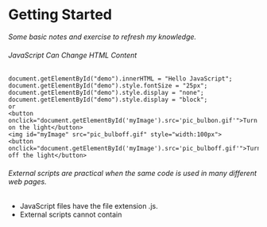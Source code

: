 # Getting Started
_Some basic notes and exercise to refresh my knowledge._

###### JavaScript Can Change HTML Content

```
document.getElementById("demo").innerHTML = "Hello JavaScript";
document.getElementById("demo").style.fontSize = "25px";
document.getElementById("demo").style.display = "none";
document.getElementById("demo").style.display = "block";
or
<button onclick="document.getElementById('myImage').src='pic_bulbon.gif'">Turn on the light</button>
<img id="myImage" src="pic_bulboff.gif" style="width:100px">
<button onclick="document.getElementById('myImage').src='pic_bulboff.gif'">Turn off the light</button>
```

###### External scripts are practical when the same code is used in many different web pages.
- JavaScript files have the file extension .js.
- External scripts cannot contain <script> tags.
- It separates HTML and code
- It makes HTML and JavaScript easier to read and maintain
- Cached JavaScript files can speed up page loads


To use an external script, put the name of the script file in the src (source) attribute of a <script> tag

```
<script src="myScript.js"></script>
```

##### JS Data Display
- Writing into an HTML element, using innerHTML. It is a common way to display data in HTML. JavaScript uses the document.getElementById(id) method.
The id attribute defines the HTML element. The innerHTML property defines the HTML content.

- Writing into the HTML output using document.write(). 
Using document.write() after an HTML document is fully loaded, will delete all existing HTML, therefore it should only be used for testing.

- Writing into an alert box, using window.alert().
- Writing into the browser console, using console.log().

* In HTML, JavaScript programs are executed by the web browser.
In a programming language, program instructions are called statements, which are separated by semicolons.


###### JavaScript Statements 
JavaScript statements are "instructions" to be "executed" by the web browser.
Values, Operators, Expressions, Keywords, and Comments.
In JavaScript, the first character must be a letter, or an underscore (_), or a dollar sign ($).

Numbers are not allowed as the first character.
This way JavaScript can easily distinguish identifiers from numbers.
Case sensitive. 
Hyphens are not allowed in JavaScript, Lower Camel Case is generally used.

###### Variables
* Store data values.
* Fixed values are called literals. Variable values are called variables.
* If you put a number in quotes, the rest of the numbers will be treated as strings, and concatenated.

```
var x = "5" + 2 + 3;
```
= 523

###### Assignment Operators
```
=	x = y	x = y
+=	x += y	x = x + y
-=	x -= y	x = x - y
*=	x *= y	x = x * y
/=	x /= y	x = x / y
%=	x %= y	x = x % y
```

* The addition assignment operator (+=) adds a value to a variable.
* Modular operator (%) returns the division remainder.
* If you add a number and a string, the result will be a string!
* When used on strings, the + operator is called the concatenation operator.

###### Comparison Operators
```
==	equal to
===	equal value and equal type
!=	not equal
!==	not equal value or not equal type
>	greater than
<	less than
>=	greater than or equal to
<=	less than or equal to
?	ternary operator
```
###### Operator Precedence
Order in which operations are performed in an arithmetic expression.
- Multiplication (*) and division (/) have higher precedence than addition (+) and subtraction (-).
- When using parentheses, the operations inside the parentheses are computed first.

###### Typeof operator 
Returns the type of a variable or an expression.
string
number
boolean
null
undefined
Null- In JavaScript, the data type of null is an object.
function
object

###### Functions
Block of code designed to perform a particular task.
Executed when "something" invokes it (calls it).
Reusable

```
function myFunction(p1, p2) {
    return p1 * p2;              // The function returns the product of p1 and p2
}
```
When JavaScript reaches a return statement, the function will stop executing, compute a return value.

###### Objects
The name:values pairs (in JavaScript objects) are called properties.

- Access object properties in two ways:

```
objectName.propertyName
or
objectName["propertyName"]
```
- Access object methods:

```
objectName.methodName()
```

###### Events
```
<button onclick="document.getElementById('demo').innerHTML = Date()">The time is?</button>

Or code changes the content of its own element (using this.innerHTML):
<button onclick="this.innerHTML = Date()">The time is?</button>
```
Common HTML Events
onchange - An HTML element has been changed
onclick - The user clicks an HTML element
onmouseover- The user moves the mouse over an HTML element
onmouseout - The user moves the mouse away from an HTML element
onkeydown - The user pushes a keyboard key
onload - The browser has finished loading the page

###### Strings
The backslash ( \ ) escape character turns special characters into string characters:

Example
var x = 'It\'s alright';
var y = "We are the so-called \"Vikings\" from the north."

Strings Can be Objects
var firstName = "John";
can also be defined as objects with the keyword new:

```
var firstName = new String("John");
```
Note the difference between (x==y) equal value and (x===y) equal value and type.
Comparing two JavaScript objects will always return false.
